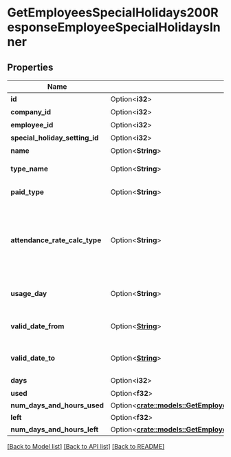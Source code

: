 # GetEmployeesSpecialHolidays200ResponseEmployeeSpecialHolidaysInner

## Properties

Name | Type | Description | Notes
------------ | ------------- | ------------- | -------------
**id** | Option<**i32**> | 特別休暇付与ID | [optional]
**company_id** | Option<**i32**> | 事業所ID | [optional]
**employee_id** | Option<**i32**> | 従業員ID | [optional]
**special_holiday_setting_id** | Option<**i32**> | 特別休暇設定ID | [optional]
**name** | Option<**String**> | 特別休暇名称 | [optional]
**type_name** | Option<**String**> | 特別休暇・休業休職種別名 | [optional]
**paid_type** | Option<**String**> | 有給・無給区分（paid: 有給、unpaid: 無休） | [optional]
**attendance_rate_calc_type** | Option<**String**> | 出勤率計算方法（in_workdays: 出勤日数に含める、not_in_workdays: 出勤日数に含めない、not_in_total_workdays: 全労働日に含めない） | [optional]
**usage_day** | Option<**String**> | 最小消化単位（full: 全休、half: 半休、hour: 時間休） | [optional]
**valid_date_from** | Option<[**String**](string.md)> | 有効期間開始日(YYYY-MM-DD)(例:2023-01-01) | [optional]
**valid_date_to** | Option<[**String**](string.md)> | 有効期間終了日(YYYY-MM-DD)(例:2023-01-31) | [optional]
**days** | Option<**i32**> | 付与日数 | [optional]
**used** | Option<**f32**> | 使用数 | [optional]
**num_days_and_hours_used** | Option<[**crate::models::GetEmployeesSpecialHolidays200ResponseEmployeeSpecialHolidaysInnerNumDaysAndHoursUsed**](get_employees_special_holidays_200_response_employee_special_holidays_inner_num_days_and_hours_used.md)> |  | [optional]
**left** | Option<**f32**> | 残数 | [optional]
**num_days_and_hours_left** | Option<[**crate::models::GetEmployeesSpecialHolidays200ResponseEmployeeSpecialHolidaysInnerNumDaysAndHoursLeft**](get_employees_special_holidays_200_response_employee_special_holidays_inner_num_days_and_hours_left.md)> |  | [optional]

[[Back to Model list]](../README.md#documentation-for-models) [[Back to API list]](../README.md#documentation-for-api-endpoints) [[Back to README]](../README.md)


